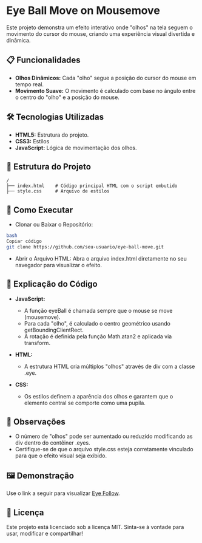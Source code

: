 # Eye Ball Move on Mousemove

Este projeto demonstra um efeito interativo onde "olhos" na tela seguem o movimento do cursor do mouse, criando uma experiência visual divertida e dinâmica.

## 📋 Funcionalidades

- **Olhos Dinâmicos:** Cada "olho" segue a posição do cursor do mouse em tempo real.
- **Movimento Suave:** O movimento é calculado com base no ângulo entre o centro do "olho" e a posição do mouse.


## 🛠️ Tecnologias Utilizadas

- **HTML5:** Estrutura do projeto.
- **CSS3:** Estilos
- **JavaScript:** Lógica de movimentação dos olhos.

## 🧩 Estrutura do Projeto

```
/
├── index.html    # Código principal HTML com o script embutido
├── style.css     # Arquivo de estilos

```


## 🚀 Como Executar

- Clonar ou Baixar o Repositório:

```bash
bash
Copiar código
git clone https://github.com/seu-usuario/eye-ball-move.git

```
- Abrir o Arquivo HTML: Abra o arquivo index.html diretamente no seu navegador para visualizar o efeito.



## 📖 Explicação do Código

- **JavaScript:**
  - A função eyeBall é chamada sempre que o mouse se move (mousemove).
  - Para cada "olho", é calculado o centro geométrico usando getBoundingClientRect.
  - A rotação é definida pela função Math.atan2 e aplicada via transform.

- **HTML:**
  - A estrutura HTML cria múltiplos "olhos" através de div com a classe .eye.


- **CSS:**
  - Os estilos definem a aparência dos olhos e garantem que o elemento central se comporte como uma pupila.


## 📌 Observações
- O número de "olhos" pode ser aumentado ou reduzido modificando as div dentro do contêiner .eyes.
- Certifique-se de que o arquivo style.css esteja corretamente vinculado para que o efeito visual seja exibido.

## 🖼️ Demonstração
Use o link a seguir para visualizar [Eye Follow](https://mardoniosc.github.io/EyesFollow/).

## 📄 Licença
Este projeto está licenciado sob a licença MIT. Sinta-se à vontade para usar, modificar e compartilhar!
